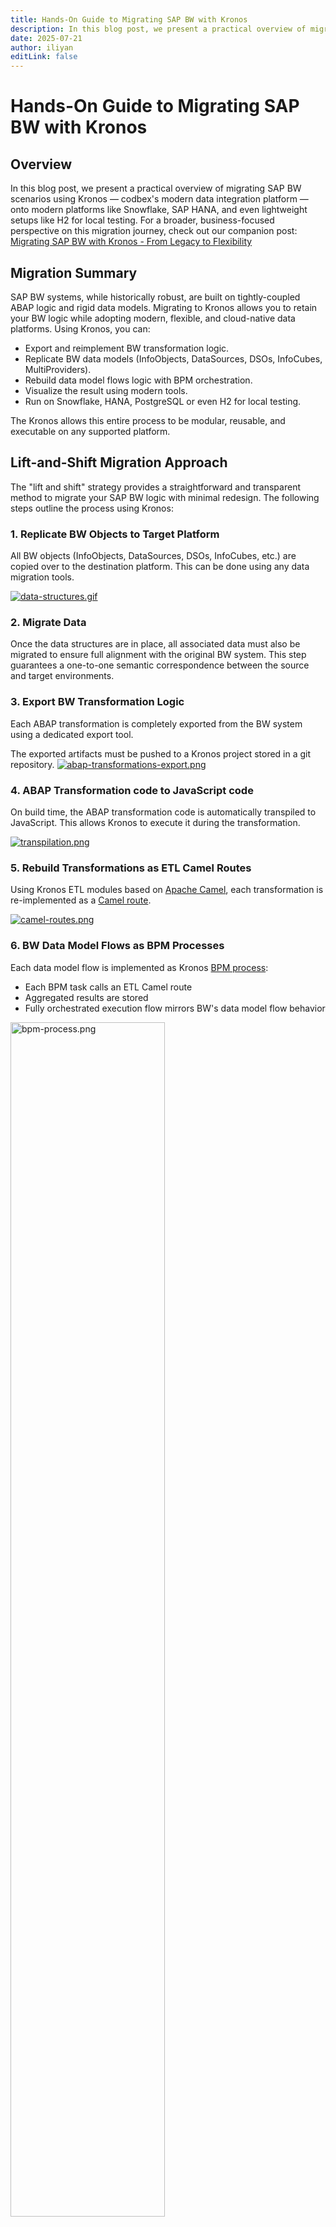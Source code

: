 ```yaml
---
title: Hands-On Guide to Migrating SAP BW with Kronos
description: In this blog post, we present a practical overview of migrating SAP BW scenarios using Kronos
date: 2025-07-21
author: iliyan
editLink: false
---
```


# Hands-On Guide to Migrating SAP BW with Kronos

## Overview

In this blog post, we present a practical overview of migrating SAP BW scenarios using Kronos — codbex's modern data integration platform — onto modern platforms like Snowflake, SAP HANA, and even lightweight setups like H2 for local testing. For a broader, business-focused perspective on this migration journey, check out our companion post: [Migrating SAP BW with Kronos - From Legacy to Flexibility](/marketing/2025/06/10/kronos-bw-migration)

## Migration Summary
SAP BW systems, while historically robust, are built on tightly-coupled ABAP logic and rigid data models. Migrating to Kronos allows you to retain your BW logic while adopting modern, flexible, and cloud-native data platforms. Using Kronos, you can:

- Export and reimplement BW transformation logic.
- Replicate BW data models (InfoObjects, DataSources, DSOs, InfoCubes, MultiProviders).
- Rebuild data model flows logic with BPM orchestration.
- Visualize the result using modern tools.
- Run on Snowflake, HANA, PostgreSQL or even H2 for local testing.

The Kronos allows this entire process to be modular, reusable, and executable on any supported platform.

## Lift-and-Shift Migration Approach
The "lift and shift" strategy provides a straightforward and transparent method to migrate your SAP BW logic with minimal redesign. The following steps outline the process using Kronos:

### 1. Replicate BW Objects to Target Platform

   All BW objects (InfoObjects, DataSources, DSOs, InfoCubes, etc.) are copied over to the destination platform. This can be done using any data migration tools.

   <a href="/images/2025-07-21-kronos-bw-migration/data-structures.gif" target="_blank">
   <img src="/images/2025-07-21-kronos-bw-migration/data-structures.gif" alt="data-structures.gif">
   </a>

### 2. Migrate Data

   Once the data structures are in place, all associated data must also be migrated to ensure full alignment with the original BW system. This step guarantees a one-to-one semantic correspondence between the source and target environments.

### 3. Export BW Transformation Logic
   
   Each ABAP transformation is completely exported from the BW system using a dedicated export tool.
   
   The exported artifacts must be pushed to a Kronos project stored in a git repository.
   <a href="/images/2025-07-21-kronos-bw-migration/abap-transformations-export.png" target="_blank">
   <img src="/images/2025-07-21-kronos-bw-migration/abap-transformations-export.png" alt="abap-transformations-export.png">
   </a>

### 4. ABAP Transformation code to JavaScript code
   
   On build time, the ABAP transformation code is automatically transpiled to JavaScript. This allows Kronos to execute it during the transformation.

   <a href="/images/2025-07-21-kronos-bw-migration/transpilation.png" target="_blank">
   <img src="/images/2025-07-21-kronos-bw-migration/transpilation.png" alt="transpilation.png">
   </a>
   
### 5. Rebuild Transformations as ETL Camel Routes

   Using Kronos ETL modules based on [Apache Camel](https://camel.apache.org/), each transformation is re-implemented as a [Camel route](/documentation/platform/artefacts/camel).

   <a href="/images/2025-07-21-kronos-bw-migration/camel-routes.png" target="_blank">
   <img src="/images/2025-07-21-kronos-bw-migration/camel-routes.png" alt="camel-routes.png">
   </a>

### 6. BW Data Model Flows as BPM Processes
   
   Each data model flow is implemented as Kronos [BPM process](/documentation/platform/artefacts/bpmn):
   - Each BPM task calls an ETL Camel route
   - Aggregated results are stored
   - Fully orchestrated execution flow mirrors BW's data model flow behavior

   <a href="/images/2025-07-21-kronos-bw-migration/bpm-process.png" target="_blank">
   <img src="/images/2025-07-21-kronos-bw-migration/bpm-process.png" alt="bpm-process.png" style="width: 70%;">
   </a>

### 7. Visualization

   Once all BPM processes have been executed and the underlying ETL transformations have run successfully, the data is ready for visualization. At this stage, you can:
   - Connect to modern BI tools like Tableau, Power BI, or Apache Superset
   - Recreate classic BEx Queries using Kronos or redesign reports with a modern UX
   - Enable self-service analytics and dynamic dashboards powered by the transformed, consolidated data

   <a href="/images/2025-07-21-kronos-bw-migration/visualize.png" target="_blank">
   <img src="/images/2025-07-21-kronos-bw-migration/visualize.png" alt="visualize.png">
   </a>

### 8. Decommission the BW System

   Once all data structures, transformations, and reporting flows have been successfully migrated and validated within Kronos, the legacy SAP BW system can be safely decommissioned. This marks the completion of the migration, allowing you to reduce infrastructure costs and eliminate technical debt associated with maintaining the older BW environment.

## Demo: Bike Sales Data Flow Migration

To demonstrate the Kronos-based SAP BW migration approach, we've prepared a complete demo scenario showcasing the migration of a BW data flow related to Bike Sales. This scenario illustrates how a typical end-to-end pipeline — from raw DataSources to final processed data — can be rebuilt using Kronos components.

### Scenario Overview
**TODO: Yani to review this section**

The demo simulates a classic BI data flow consisting of:

- DataSources:
  - Product Master
  - Sales Orders
  - Customer Info

- DSOs:
  - Sales Order Header
  - Sales Order Items
  - Inventory Levels

- Cubes:
  - Aggregated Sales Data for bikes by region, customer segment, and product

- Data Model Flow:

   <a href="/images/2025-07-21-kronos-bw-migration/data-model-flow.png" target="_blank">
   <img src="/images/2025-07-21-kronos-bw-migration/data-model-flow.png" alt="data-model-flow.png" style="width: 70%;">
   </a>

You can find more details about the scenario [in the description file here.](https://github.com/codbex/codbex-sample-kronos-bw-sales-migration/blob/017d99aea61e819e00af3153930b8d149c93a86b/docs/scenario/Description.docx.pdf)

### Sample Project Implementation

This section outlines how the Bike Sales data flow scenario is implemented in [the sample Git repository](https://github.com/codbex/codbex-sample-kronos-bw-sales-migration). 
While the scenario can run on any supported target platform — including Snowflake, PostgreSQL, and SAP HANA—it is described using the H2 Database for simplicity and ease of local execution. 

Each step demonstrates how core components—such as table structures, transformation logic, and orchestration flows—are realized using Kronos, following the principles of the lift-and-shift migration approach.

#### Start Kronos instance locally
Start a Kronos container locally using the following command:
```shell
docker run --name codbex-kronos \
  -p 80:80 -p 8081:8081 \
  ghcr.io/codbex/codbex-kronos:2.90.0 # or newer
```
By default, Kronos uses the H2 database as the target platform, making it easy to run the demo locally without additional setup. No configuration changes are required to get started.

#### Run the Sample Project
Once the Kronos instance is up and running, you can open and run the sample project using the following steps:
- Open Kronos in your browser at [http://localhost/](http://localhost/)
- Login using the default credentials, user `admin` and password `admin`
  <a href="/images/2025-07-21-kronos-bw-migration/welcome-kronos.png" target="_blank">
  <img src="/images/2025-07-21-kronos-bw-migration/welcome-kronos.png" alt="welcome-kronos.png">
  </a>
- Go to the `Git` perspective
  <a href="/images/2025-07-21-kronos-bw-migration/git-perspective.png" target="_blank">
  <img src="/images/2025-07-21-kronos-bw-migration/git-perspective.png" alt="git-perspective.png" style="width: 40%;">
  </a>
- Click on the `Clone` button
  <a href="/images/2025-07-21-kronos-bw-migration/clone-btn.png" target="_blank">
  <img src="/images/2025-07-21-kronos-bw-migration/clone-btn.png" alt="clone-btn.png" style="width: 40%;">
  </a>
- Set `https://github.com/codbex/codbex-sample-kronos-bw-sales-migration.git` for repository URL and click on the `Clone` button
  <a href="/images/2025-07-21-kronos-bw-migration/clone-project.png" target="_blank">
  <img src="/images/2025-07-21-kronos-bw-migration/clone-project.png" alt="clone-project.png" style="width: 40%;">
  </a>
- Go back to the `Workbench` perspective
  <a href="/images/2025-07-21-kronos-bw-migration/workbench-btn.png" target="_blank">
  <img src="/images/2025-07-21-kronos-bw-migration/workbench-btn.png" alt="workbench-btn.png" style="width: 40%;">
  </a>
- Click on the `Publish all` button
  <a href="/images/2025-07-21-kronos-bw-migration/publish-btn.png" target="_blank">
  <img src="/images/2025-07-21-kronos-bw-migration/publish-btn.png" alt="publish-btn.png" style="width: 40%;">
  </a>

  Publishing the project activates it in the Kronos runtime. This step automatically sets up all required components, including database structures, sample data, transformation logic, BPM processes, etc.—so everything is ready to run without additional configuration.

   Since this is an asynchronous process, it may take a few seconds for all components to be fully initialized.

#### Define BW Objects in the Target Platform
To simplify the setup and avoid using external data migration tools, all BW structures used in the scenario—such as tables for DataSources, DSOs, and Cubes—are predefined in the Kronos [Database Schema Model (DSM)](/documentation/platform/artefacts/dsm) file: [sales/db/db-schema.dsm](https://github.com/codbex/codbex-sample-kronos-bw-sales-migration/blob/017d99aea61e819e00af3153930b8d149c93a86b/sales/db/db-schema.dsm):
<a href="/images/2025-07-21-kronos-bw-migration/dsm.png" target="_blank">
<img src="/images/2025-07-21-kronos-bw-migration/dsm.png" alt="dsm.png">
</a>

This schema is automatically applied when the project is published, creating all required tables in the target platform with no manual setup needed.

#### Import Sample Data
Following the same approach, sample data for the scenario is provided as CSV files located in dir: [sales/db/](https://github.com/codbex/codbex-sample-kronos-bw-sales-migration/blob/017d99aea61e819e00af3153930b8d149c93a86b/sales/db)

These CSV files are automatically imported into the target platform during project publishing. This makes it possible to initialize the environment without relying on any external data migration tools.

All CSV files which are used are configured in [CSVIM](/documentation/platform/artefacts/csvim) file [sales/db/data.csvim](https://github.com/codbex/codbex-sample-kronos-bw-sales-migration/blob/017d99aea61e819e00af3153930b8d149c93a86b/sales/db/data.csvim)

✅ This simplified setup works out of the box across supported platforms, including H2, Snowflake, PostgreSQL, and HANA.

#### Export BW Transformation Logic
The ABAP transformation logic originally defined in SAP BW is exported using a dedicated export tool.
In the sample project, the exported transformations are stored as `.abap` files in the following directory: [sales/src/](https://github.com/codbex/codbex-sample-kronos-bw-sales-migration/blob/017d99aea61e819e00af3153930b8d149c93a86b/sales/src)

#### Transpile ABAP to JavaScript
When the project is published in Kronos, the exported ABAP transformation logic from dir `sales/src/` is **automatically transpiled to JavaScript**. This makes it executable within Kronos during ETL processing.

The transpilation is triggered by the build scripts defined in the project's configuration file
[sales/project.json](https://github.com/codbex/codbex-sample-kronos-bw-sales-migration/blob/017d99aea61e819e00af3153930b8d149c93a86b/sales/project.json) when the project is published.

The generated JavaScript files are stored in the `sales/dist/` folder of the project.
<a href="/images/2025-07-21-kronos-bw-migration/dist-folder.png" target="_blank">
<img src="/images/2025-07-21-kronos-bw-migration/dist-folder.png" alt="dist-folder.png"  style="width: 45%;">
</a>

#### Rebuild Transformations as ETL Camel Routes
Each transformation in the sample scenario is implemented as a reusable ETL [Camel route](/documentation/platform/artefacts/camel) located at [sales/etl/etl-route.camel](https://github.com/codbex/codbex-sample-kronos-bw-sales-migration/blob/017d99aea61e819e00af3153930b8d149c93a86b/sales/etl/etl-route.camel). The route perform a simplified [Extract → Transform → Load](https://en.wikipedia.org/wiki/Extract,_transform,_load) flow:
- The **extract step** reads all data from the source table (full load used for simplicity) - [sales/etl/data-extractor.ts](https://github.com/codbex/codbex-sample-kronos-bw-sales-migration/blob/017d99aea61e819e00af3153930b8d149c93a86b/sales/etl/data-extractor.ts)
- The **transform step** invokes the corresponding transpiled ABAP transformation logic (in JavaScript) [sales/etl/transform-entries.ts](https://github.com/codbex/codbex-sample-kronos-bw-sales-migration/blob/017d99aea61e819e00af3153930b8d149c93a86b/sales/etl/transform-entries.ts)
- The **load step** writes the transformed results into the defined target table [sales/etl/data-loader.ts](https://github.com/codbex/codbex-sample-kronos-bw-sales-migration/blob/017d99aea61e819e00af3153930b8d149c93a86b/sales/etl/data-loader.ts)

Each step uses helper functions implemented in [sales/etl/etl.ts](https://github.com/codbex/codbex-sample-kronos-bw-sales-migration/blob/017d99aea61e819e00af3153930b8d149c93a86b/sales/etl/etl.ts).
These functions leverage the [codbex Database API](/documentation/platform/sdk/db/) to access and manipulate data.

The route itself is parameterized — it accepts the source table, target table, and transformation ID as exchange properties, allowing it to be reused across different flows.

Here’s what the assembled route looks like:
<a href="/images/2025-07-21-kronos-bw-migration/etl-route.png" target="_blank">
<img src="/images/2025-07-21-kronos-bw-migration/etl-route.png" alt="etl-route.png">
</a>

💡 Want to implement your own route?
Check out our [Tips & Tricks for the Integration Modeler](/documentation/tooling/integrations/#tips-tricks).

#### Model BW Data Flows as BPM Processes
In SAP BW, data flows are often tightly orchestrated—from DataSources through DSOs to Cubes or MultiProviders—in a specific execution sequence. To replicate this orchestration in Kronos, these flows are reimplemented as BPM processes that preserve the original order of execution.

In the demo project, this flow is modeled in the BPM file [sales/bpmn/sls_mp.bpmn](https://github.com/codbex/codbex-sample-kronos-bw-sales-migration/blob/017d99aea61e819e00af3153930b8d149c93a86b/sales/bpmn/sls_mp.bpmn).
<a href="/images/2025-07-21-kronos-bw-migration/bpmn.png" target="_blank">
<img src="/images/2025-07-21-kronos-bw-migration/bpmn.png" alt="bpmn.png"  style="width: 70%;">
</a>

Each BPM task:
- Triggers the defined in the previous step ETL Camel route
- Passes different parameters for source/target table names and the transformation ID depending on the current step

The BPM tasks themselves are stored in the [sales/bpmn](https://github.com/codbex/codbex-sample-kronos-bw-sales-migration/blob/017d99aea61e819e00af3153930b8d149c93a86b/sales/bpmn) folder. Each task uses the codbex Integrations API to programmatically trigger the route execution.

This approach ensures a 1:1 match with the original BW process chains, while offering clean modularity in Kronos.
<a href="/images/2025-07-21-kronos-bw-migration/1-to-1.png" target="_blank">
<img src="/images/2025-07-21-kronos-bw-migration/1-to-1.png" alt="1-to-1.png">
</a>

Using BPM in Kronos comes with additional benefits:
- Visual monitoring of running process instances
- Status tracking, including step-level success/failure
- Easy error inspection
- Ability to retrigger failed processes

All of this is available in [the Processes perspective](/documentation/tooling/processes/), providing clear operational insight and control over data flows.

💡 Want to build your own BPM flow?
Check out our [BPM Modeler Tips & Tricks](/documentation/tooling/processes/modeler#tips-tricks) to get started.

#### Run the Data Flow via BPM Process
Once everything is published, the full data pipeline—modeled as a BPM process—can be executed through a dedicated UI form:
- A simple [user-facing form](/documentation/tooling/modeling/form) is modeled in the file: [sales/sls_mp-process.form](https://github.com/codbex/codbex-sample-kronos-bw-sales-migration/blob/017d99aea61e819e00af3153930b8d149c93a86b/sales/sls_mp-process.form)
  <a href="/images/2025-07-21-kronos-bw-migration/form-modeler.png" target="_blank">
  <img src="/images/2025-07-21-kronos-bw-migration/form-modeler.png" alt="form-modeler.png">
  </a>
- When you open the form and click the `Regenerate` button, the corresponding UI is generated in the [sales/gen](https://github.com/codbex/codbex-sample-kronos-bw-sales-migration/blob/017d99aea61e819e00af3153930b8d149c93a86b/sales/gen) directory
- To access the form, open this URL in your browser: [http://localhost/services/web/sales/gen/sls_mp-process/forms/sls_mp-process/index.html](http://localhost/services/web/sales/gen/sls_mp-process/forms/sls_mp-process/index.html)
  <a href="/images/2025-07-21-kronos-bw-migration/process-form.png" target="_blank">
  <img src="/images/2025-07-21-kronos-bw-migration/process-form.png" alt="process-form.png">
  </a>
- Click the `Trigger execution` button in the form UI to start the process
  <a href="/images/2025-07-21-kronos-bw-migration/process-form-triggered-exec.png" target="_blank">
  <img src="/images/2025-07-21-kronos-bw-migration/process-form-triggered-exec.png" alt="process-form-triggered-exec.png">
  </a>
- You can monitor the progress and status of the execution in the [Processes perspective](/documentation/tooling/processes/) within Kronos
  <a href="/images/2025-07-21-kronos-bw-migration/processes-perspective.png" target="_blank">
  <img src="/images/2025-07-21-kronos-bw-migration/processes-perspective.png" alt="processes-perspective.png">
  </a>

✅ Once the process completes successfully:
- The cube tables `TD_RS_C` and `TD_IS_C` will contain the final output data
- You can explore the results using SQL in the [Database perspective](/documentation/tooling/databases/):
  ```sql
  SELECT * FROM TD_IS_C LIMIT 50;
  SELECT * FROM TD_RS_C LIMIT 50; 
  ```
  <a href="/images/2025-07-21-kronos-bw-migration/explore-cubes.png" target="_blank">
  <img src="/images/2025-07-21-kronos-bw-migration/explore-cubes.png" alt="explore-cubes.png">
  </a>

This form-based interface offers a simple way to trigger the full BW data flow.
Alternatively, the same process can be triggered programmatically using the [codbex SDK](/documentation/platform/sdk/bpm/), enabling automation scenarios such as scheduled execution via cron jobs, integration from other BPM processes, external API calls, etc. This provides flexibility for both manual and automated orchestration, while still preserving full visibility and control over the execution lifecycle.
